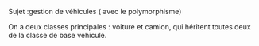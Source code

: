 Sujet :gestion de véhicules ( avec le polymorphisme)

On a  deux classes principales : voiture et camion, qui héritent toutes deux de la classe de base vehicule.
